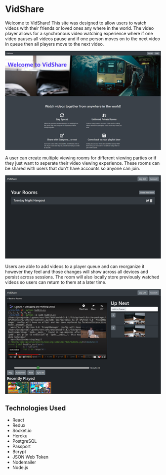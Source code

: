# VidShare

Welcome to VidShare! This site was designed to allow users to watch videos with their friends or loved ones any where in the world. The video player allows for a synchronous video watching experience where if one video pauses all videos pause and if one person moves on to the next video in queue then all players move to the next video. 

![MainVidShare](images/MainPageVideoShare.png)

A user can create multiple viewing rooms for different viewing parties or if they just want to seperate their video viewing experience. These rooms can be shared with users that don't have accounts so anyone can join. 

![Room Video](images/RoomScreen.png)

 Users are able to add videos to a player queue and can reorganize it however they feel and those changes will show across all devices and persist across sessions. The room will also locally store previously watched videos so users can return to them at a later time. 

 ![Video Player](images/ShareVideoPlayer.png)

 ## Technologies Used

 - React
 - Redux
 - Socket.io
 - Heroku
 - PostgreSQL
 - Passport
 - Bcrypt
 - JSON Web Token
 - Nodemailer
 - Node.js
  